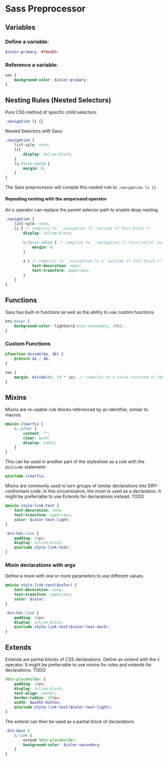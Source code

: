 # Sass Preprocessor

## Variables

### Define a variable:

```scss
$color-primary: #f9ed69;
```

### Reference a variable:

```scss
nav {
	background-color: $color-primary;
}
```

## Nesting Rules (Nested Selectors)

Pure CSS method of specific child selectors:

```css
.navigation li {}
```

Nested Selectors with Sass:

```scss
.navigation {
	list-syle: none;
	li{
		display: inline-block;
	}
	li:first-child {
		margin: 0;
	}
}
```

The Sass preprocessor will compile this nested rule to `.navigation li {}`

#### Repeating nesting with the ampersand operator

An `&` operator can replace the parent selector path to enable deep nesting.

```scss
.navigation {
	list-syle: none;
	li { /* compiles to `.navigation li` outside of this block */
		display: inline-block;
		
		&:first-child { /* compiles to `.navigation li:first-child` outside of this block*/
			margin: 0;
		}
		
		a { /* compiles to `.navigation li a` outside of this block */
			text-decoration: none; 
			text-transform: uppercase;
		}
	}
}
```

## Functions

Sass has built-in functions as well as the ability to use custom functions.

```css
btn:hover {
	background-color: lighten($color-secondary, 10%);
}
```

### Custom Functions

```scss
@function divide($a, $b) {
	@return $a / $b;
}

nav {
	margin: divide(60, 2) * 1px; // compiles to a value returned of 30px
}

```

## Mixins

Mixins are re-usable rule blocks referenced by an identifier, similar to macros.

```scss
@mixin clearfix {
	&::after {
		content: "";
		clear: both;
		display: table;
	}
}
```

This can be used in another part of the stylesheet as a rule with the `@inlcude` statement:

```scss
@include clearfix;
```

Mixins are commonly used to turn groups of similar declarations into DRY-conformant code. In this circumstance, the mixin is used as a declaration. It might be preferrable to use Extends for declarations instead. TODO

```scss
@mixin style-link-text {
	text-decoration: none;
	text-transform: uppercase;
	color: $color-text-light;
}

.btn-hot:link {
	padding: 10px;
	display: inline-block;
	@include style-link-text;
}
```

### Mixin declarations with args

Define a mixin with one or more parameters to use different values.

```scss
@mixin style-link-text($color) {
	text-decoration: none;
	text-transform: uppercase;
	color: $color;
}

.btn-hot:link {
	padding: 10px;
	display: inline-block;
	@include style-link-text($color-text-dark);
}
```
## Extends

Extends are partial blocks of CSS declarations. Define an extend with the `%` operator. It might be preferrable to use mixins for rules and extends for declarations. TODO

```scss
%btn-placeholder {
	padding: 10px;
	display: inline-block;
	text-align: center;
	border-radius: 100px;
	width: $width-button;
	@include style-link-text($color-text-light);
}
```

The extend can then be used as a partial block of declarations.

```scss
.btn-main {
	&:link {
		extend %btn-placeholder;
		background-color: $color-secondary;
	}
}
```
